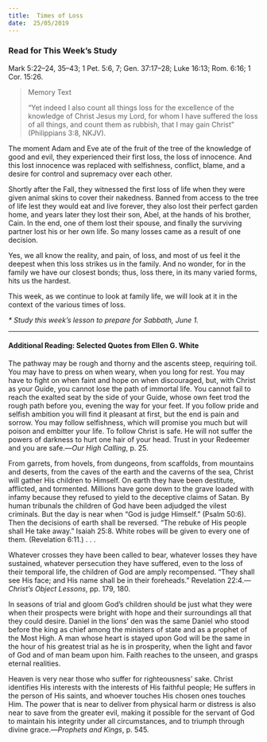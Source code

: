 ```yaml
---
title:  Times of Loss
date:  25/05/2019
---
```


### Read for This Week’s Study
Mark 5:22–24, 35–43; 1 Pet. 5:6, 7; Gen. 37:17–28; Luke 16:13; Rom. 6:16; 1 Cor. 15:26.

> <p>Memory Text</p>
> “Yet indeed I also count all things loss for the excellence of the knowledge of Christ Jesus my Lord, for whom I have suffered the loss of all things, and count them as rubbish, that I may gain Christ” (Philippians 3:8, NKJV).

The moment Adam and Eve ate of the fruit of the tree of the knowledge of good and evil, they experienced their first loss, the loss of innocence. And this lost innocence was replaced with selfishness, conflict, blame, and a desire for control and supremacy over each other.

Shortly after the Fall, they witnessed the first loss of life when they were given animal skins to cover their nakedness. Banned from access to the tree of life lest they would eat and live forever, they also lost their perfect garden home, and years later they lost their son, Abel, at the hands of his brother, Cain. In the end, one of them lost their spouse, and finally the surviving partner lost his or her own life. So many losses came as a result of one decision.

Yes, we all know the reality, and pain, of loss, and most of us feel it the deepest when this loss strikes us in the family. And no wonder, for in the family we have our closest bonds; thus, loss there, in its many varied forms, hits us the hardest.

This week, as we continue to look at family life, we will look at it in the context of the various times of loss.

_* Study this week’s lesson to prepare for Sabbath, June 1._

---

#### Additional Reading: Selected Quotes from Ellen G. White

The pathway may be rough and thorny and the ascents steep, requiring toil. You may have to press on when weary, when you long for rest. You may have to fight on when faint and hope on when discouraged, but, with Christ as your Guide, you cannot lose the path of immortal life. You cannot fail to reach the exalted seat by the side of your Guide, whose own feet trod the rough path before you, evening the way for your feet. If you follow pride and selfish ambition you will find it pleasant at first, but the end is pain and sorrow. You may follow selfishness, which will promise you much but will poison and embitter your life. To follow Christ is safe. He will not suffer the powers of darkness to hurt one hair of your head. Trust in your Redeemer and you are safe.—_Our High Calling_, p. 25. 

From garrets, from hovels, from dungeons, from scaffolds, from mountains and deserts, from the caves of the earth and the caverns of the sea, Christ will gather His children to Himself. On earth they have been destitute, afflicted, and tormented. Millions have gone down to the grave loaded with infamy because they refused to yield to the deceptive claims of Satan. By human tribunals the children of God have been adjudged the vilest criminals. But the day is near when “God is judge Himself.” (Psalm 50:6). Then the decisions of earth shall be reversed. “The rebuke of His people shall He take away.” Isaiah 25:8. White robes will be given to every one of them. (Revelation 6:11.) . . . 

Whatever crosses they have been called to bear, whatever losses they have sustained, whatever persecution they have suffered, even to the loss of their temporal life, the children of God are amply recompensed. “They shall see His face; and His name shall be in their foreheads.” Revelation 22:4.—_Christ’s Object Lessons_, pp. 179, 180.

In seasons of trial and gloom God’s children should be just what they were when their prospects were bright with hope and their surroundings all that they could desire. Daniel in the lions’ den was the same Daniel who stood before the king as chief among the ministers of state and as a prophet of the Most High. A man whose heart is stayed upon God will be the same in the hour of his greatest trial as he is in prosperity, when the light and favor of God and of man beam upon him. Faith reaches to the unseen, and grasps eternal realities. 

Heaven is very near those who suffer for righteousness’ sake. Christ identifies His interests with the interests of His faithful people; He suffers in the person of His saints, and whoever touches His chosen ones touches Him. The power that is near to deliver from physical harm or distress is also near to save from the greater evil, making it possible for the servant of God to maintain his integrity under all circumstances, and to triumph through divine grace.—_Prophets and Kings_, p. 545. 